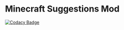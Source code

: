 # Minecraft Suggestions Mod

[![Codacy Badge](https://api.codacy.com/project/badge/Grade/bc15beff5e18458ab06a674ab8b8822a)](https://app.codacy.com/manual/mawathilde/minecraftsuggestions?utm_source=github.com&utm_medium=referral&utm_content=mawathilde/minecraftsuggestions&utm_campaign=Badge_Grade_Dashboard)